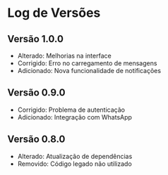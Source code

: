 # Log de Versões

## Versão 1.0.0
- Alterado: Melhorias na interface
- Corrigido: Erro no carregamento de mensagens
- Adicionado: Nova funcionalidade de notificações

## Versão 0.9.0
- Corrigido: Problema de autenticação
- Adicionado: Integração com WhatsApp

## Versão 0.8.0
- Alterado: Atualização de dependências
- Removido: Código legado não utilizado
